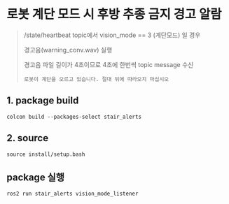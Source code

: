# 로봇 계단 모드 시 후방 추종 금지 경고 알람

> /state/heartbeat topic에서 vision_mode == 3 (계단모드) 일 경우
> 
> 경고음(warning_conv.wav) 실행
> 
> 경고음 파일 길이가 4초이므로 4초에 한번씩 topic message 수신
> 
> `로봇이 계단을 오르고 있습니다. 절대 뒤에 따라오지 마십시오`
>
>

## 1. package build
```
colcon build --packages-select stair_alerts
```

## 2. source
```
source install/setup.bash
```

## package 실행
```
ros2 run stair_alerts vision_mode_listener
```
